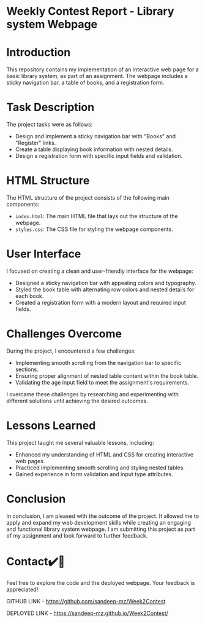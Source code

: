 # Weekly Contest Report - Library system  Webpage
# Introduction
This repository contains my implementation of an interactive web page for a basic library system, as part of an assignment. The webpage includes a sticky navigation bar, a table of books, and a registration form.

# Task Description
The project tasks were as follows:
- Design and implement a sticky navigation bar with "Books" and "Register" links.
- Create a table displaying book information with nested details.
- Design a registration form with specific input fields and validation.

# HTML Structure
The HTML structure of the project consists of the following main components:
- `index.html`: The main HTML file that lays out the structure of the webpage.
- `styles.css`: The CSS file for styling the webpage components.

# User Interface
I focused on creating a clean and user-friendly interface for the webpage:
- Designed a sticky navigation bar with appealing colors and typography.
- Styled the book table with alternating row colors and nested details for each book.
- Created a registration form with a modern layout and required input fields.

# Challenges Overcome
During the project, I encountered a few challenges:
- Implementing smooth scrolling from the navigation bar to specific sections.
- Ensuring proper alignment of nested table content within the book table.
- Validating the age input field to meet the assignment's requirements.

I overcame these challenges by researching and experimenting with different solutions until achieving the desired outcomes.

# Lessons Learned
This project taught me several valuable lessons, including:
- Enhanced my understanding of HTML and CSS for creating interactive web pages.
- Practiced implementing smooth scrolling and styling nested tables.
- Gained experience in form validation and input type attributes.

# Conclusion
In conclusion, I am pleased with the outcome of the project. It allowed me to apply and expand my web development skills while creating an engaging and functional library system webpage. I am submitting this project as part of my assignment and look forward to further feedback.

# Contact✔️🔴
Feel free to explore the code and the deployed webpage. Your feedback is appreciated!

GITHUB LINK - https://github.com/sandeep-mz/Week2Contest

DEPLOYED LINK - https://sandeep-mz.github.io/Week2Contest/

